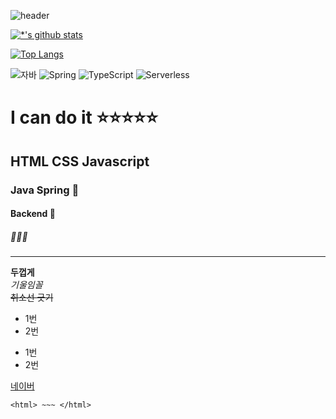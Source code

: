 ![header](https://capsule-render.vercel.app/api?type=rounded&color=auto&height=150&section=header&text=Hello%20World!&fontSize=45)

[![*'s github stats](https://github-readme-stats.vercel.app/api?username=kjs2497&show_icons=true&theme=highcontrast)](https://github.com/kjs2497)

[![Top Langs](https://github-readme-stats.vercel.app/api/top-langs/?username=kjs2497)](https://github.com/kjs2497/github-readme-stats)

![자바](https://img.shields.io/badge/-자바-007396?style=flat&logo=Java&logoColor=ffffff)
![Spring](https://img.shields.io/badge/-Spring-6DB33F?style=for-the-badge&logo=Spring&logoColor=white)
![TypeScript](https://img.shields.io/badge/-TypeScript-3178C6?style=flat-square&logo=TypeScript&logoColor=white)
![Serverless](https://img.shields.io/badge/-Serverless-FD5750?style=flat-square&logo=Serverless&logoColor=magenta)


# I can do it ⭐⭐⭐⭐⭐
## HTML CSS Javascript 
### Java Spring 👋
#### Backend 👋
##### 🐼🐼🐼
---

**두껍게** <br>
*기울임꼴* <br>
~~취소선 긋기~~ <br>
* 1번
* 2번
- 1번
- 2번

[네이버](https://www.naver.com)

```
<html> ~~~ </html>
```
